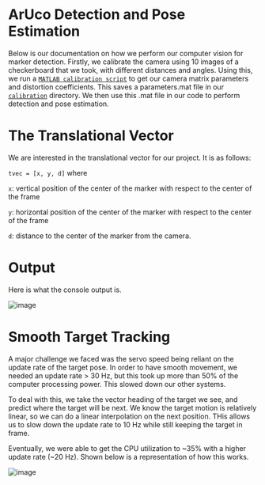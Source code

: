 # ArUco Detection and Pose Estimation
Below is our documentation on how we perform our computer vision for marker detection. Firstly, we calibrate the camera using 10 images of a checkerboard that we took, with different distances and angles. Using this, we run a [```MATLAB calibration script```](https://github.com/arjuns-code-center/G.L.I.M.P.S.E/blob/main/navphy_ws/calibration/camera_calibrator_script.m) to get our camera matrix parameters and distortion coefficients. This saves a parameters.mat file in our [```calibration```](https://github.com/arjuns-code-center/G.L.I.M.P.S.E/tree/main/navphy_ws/calibration) directory. We then use this .mat file in our code to perform detection and pose estimation. 

# The Translational Vector
We are interested in the translational vector for our project. It is as follows:

``tvec = [x, y, d]`` where

``x``: vertical position of the center of the marker with respect to the center of the frame

``y``: horizontal position of the center of the marker with respect to the center of the frame

``d``: distance to the center of the marker from the camera.

# Output
Here is what the console output is.

![image](https://github.com/Samalmeida1028/sdp-team-12/assets/41523488/87d7b692-d8ad-4f8e-a7d1-e9cf463e3aaa)

# Smooth Target Tracking
A major challenge we faced was the servo speed being reliant on the update rate of the target pose. In order to have smooth movement, we needed an update rate > 30 Hz, but this took up more than 50% of the computer processing power. This slowed down our other systems.

To deal with this, we take the vector heading of the target we see, and predict where the target will be next. We know the target motion is relatively linear, so we can do a linear interpolation on the next position. THis allows us to slow down the update rate to 10 Hz while still keeping the target in frame.

Eventually, we were able to get the CPU utilization to ~35% with a higher update rate (~20 Hz). Shown below is a representation of how this works. 

![image](https://github.com/user-attachments/assets/1d103505-9851-4fdb-865a-d0424601c409)
